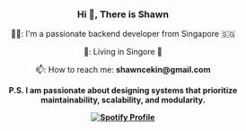 <h3 align="center">Hi 👋, There is Shawn</h3>

<div align="center">

<p>🧑‍💻: I'm a passionate backend developer from Singapore 🇸🇬</p>
<p>📍: Living in Singore 🦁</p>
<p>📫: How to reach me: <strong>shawncekin@gmail.com</strong></p> 
<p><strong>P.S. I am passionate about designing systems that prioritize maintainability, scalability, and modularity.<strong/></p>
<p>
  <a href="https://spotify-github-profile.kittinanx.com/api/view?uid=31asj5bsbm4g2zsogosxaufctwiu&cover_image=true&theme=default&show_offline=true&background_color=121212&interchange=true&redirect=true">
    <img src="https://spotify-github-profile.kittinanx.com/api/view?uid=31asj5bsbm4g2zsogosxaufctwiu&cover_image=true&theme=default&show_offline=true&background_color=121212&interchange=true" alt="Spotify Profile"/>
  </a>
</p>
</div>
